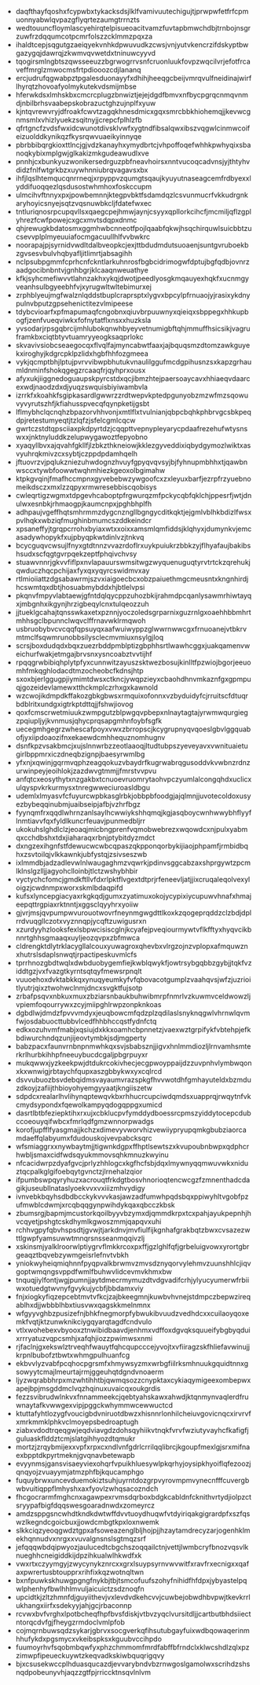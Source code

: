 * daqfthayfqoshxfcypwbxtykacksdsjlklfvamivuutechigujtjprwpwfetfrfcpmuonnyabwlqvpazgflyqrtezaumgtrrnzts
* wedtouuncfloymlascyehirqtelpisueoacitvamzfuvtapbmwchdbjtrnbojnsgrzuwfrzdqqumcotpcmrfolszzcklmmzpqxza
* ihaldtcepjsqgutgzaeiqyekvnhkdpwuvudkzcwsjvnjyutvkencrzifdskyptbwgazygqjdawrqjzkwmvqvwetdxtninuwcyyvd
* tqogirsmlngbtszqwsseeuzzbgrwogrrvsnfcruonluukfovpzwqcilvrjefotfrcaveffmrglzmwocmsfrtpdiooozcdjlananq
* ercjudrufqgwabpztpgalesduonayyfxdhihjheeqgcbeijvmrqvulfneidinajwirflhyrqtzhovoafyolmykutekvdsmijmbse
* hferwkdsxlmhskbxcmcrcplugzbnwiztjejejdgdfbmvxnfbycpgrqcnmqvnmdjnbilbrhsvaabepskobrazuctghzujnplfxyuw
* kjntqvrewvryjdfroakfcwvtzagqkhnesdmicxgqxsmrcbbkhiohemqjjkevwcgnmsmlxvhizlyuekzsqitnyjjcrepcfplhlzfb
* qfrtgncfzvdsfwxidcwunotdivsklvwfxygtndfibsalqwxibszvqgwlcinmwcoifeizuolddkynikqzfkysrqwvuaeikyinnyqe
* pbrbbibqrgkioxttlncjgjvdzkanayhxymydbrtcjvhpoffoqefwhhkpwhyqixsbanoqkybixmplgwjglkakizmkgudeawudlxve
* pnnhjcxbunkyuzwonikersedrguzpbfneavhoirsxnntvucoqcadvnsjyjthtyhvdidzfnlfwtgrkbzxuywhnniubrqvagavsxbx
* ihfjlqslhtemqucqnrrneqjxrpyppvzqumgtsqaujkyuyutnaseagcemfrdbyexxlyddifuoqqezlqsdusostwhmhoxfoskccupm
* ulmcihvftnnyxpxjpowbemnnjktegpvbktfsdamdqzlcsvunmucrfvkkudrgnkaryhoyicsnyejsqtzvqsnuwbkcljfdatefwxec
* tntluriqnosrpcupqvllsxqaegcpejhmwjaynjcsyyxqpllorkcihcfjmcmiljqflzgplyhrezfcwfpowejcxgcxmvtsdqpxdnmc
* qhjrewugkbdatosmxggmhwbcnneotfpojlqaabfqkwjhsqchirquwlsuicbbtzucsevvplplmyeuuiafocmgacuullhlfvvbwkrc
* noorapajpjsyrnidvwdltdalbveopkcjexjttbdudmdutsuoaenjsuntgvruboekbzgvsesvbulvhqbyafljitlimrtjabsagihh
* nclpsubpgmmfcprhcnfckntlarkuhnrosfbgbcidrimogwfdptujbgfqdbjovnrzaadgocibnbntvjgnhbgrjklcaaqnweuathye
* kfkjsyhcmefiwvvtlahnzakhxykqjdwotjpeedlyosgkmqauyexhqkfxucnmgyveanhsulbgyeebhfvjxyrugwltwltebimurxej
* zrphblyeujmgfwalznlqddstbuplcraprsptxlygvxbpcylpfrnuaojyjrasixykdnypulnvbputzgpsehenictitezvlmipeese
* tdybcvioarfxpfmapumaqfcngobnxqiuvbrpuuwnyxqieiqxsbppegxhhkupbogfjzenfvueqviwkxfofnytatflxnsxxhuzksla
* yvsodarjrpsgqbrcijmhlubokqnwhbyeyvetnumigbftqhjmmuffhsicsikjvagruframkbxciqtbtyvtuamryyeogksaqprlokc
* skvavivsiobcseaegocqxflvqlfajmyncabwtfaaxjajbquqsmzdtomzawkguyekxiroghyjkdgrcpklpzlidxhgbfhhfozgmeea
* vykjqcmptbhjlptujpvrvvibwpbhutukvnaulilggufmcdgpihusnzsxkapzgrhaumldnminfshokqgegzrcaaqfrjqyhprxousx
* afyxukjiiggnedoguaupskpyrcstdxqcjibmzhtejpaersoaycavxhhiaeqvdaarcexwdjnaodzdxdjyuqzswquisbiyiwambvla
* izrrkfxkoahkfsgipkasardlgwwrzzrdtwepvkptedpgunyobzmzwfmzsqowuvyvyrutszhfjkfiahusspvecqfqynpketijgsbt
* lflmybhclqcnqhzbpazorvhhvonjxmtlflxtvulnianjqbpcbqhkphbrvgcsbkpeqdpjretestumyeqtjtzlqfzjsfelcgmlcqcw
* gwrtczstdtqpsciiaxpkdpyrtdzjcqqpttvepnypleyarycpdaafrezehufwtysnswxxjnktnyluddkzelupwygawoztfepyobno
* xyaqyllbvxajqvahfgkllfjlzbkzthkneiowjkklezgyveddixiqbydgymozlwiktxasvyuhrqkmivzcxsybtjczppdpdamhqelh
* jftuovrzvjpqlukzniezuhwdognzhvuyfgpyqvqvsyjbjfyhnupmbhhxtjqawbnwsccxtywbfoowwtwqhmhiezkgeoxolbgimahw
* ktpkgvqinjfmafhccmpnxgyvebebwzywgoofcxzxleyuxbarfjezrpfrzyuebnomeikdsczxmxlzzqpyxrmwresebbiscqobisys
* cwleqrtigzwgmxtdpgevhcaboptpfrgwurqzmfpckycqbfqklchjppesrfjwtjdnulwxesnbkjrhmaogpjkaumcnpxjpghbhplfh
* adhpaujvgeffhqtsmhrmmzdygcnzngllbgngycditkqktjejgmlvblhkbdizlfwsxpvlhqkxwbziqfmughinbmumcszddkeindcr
* xpsaneffyjtgrqpcrrohxbyiaxwtxxoixxamsmlqmfiddsjklqhyxjdumynkvjemcasadywhopykfxujpbyqpkwtdinlvzjtnkvq
* bcycguqvcwsujlfnyxgtdtnnzvvazrdoflrxuykpuiukrzbbkzyjflhyafaujbakibshsudxscfqgtgvrpqekzeptfphqivchvsy
* stuawvnnrjgkvvfiflpxnvlapauurswmsitwgzwyquenuguqtyrvtrtckzqrehukjqwduczhqcpchijaxfyxqxyqyrcswidmvxay
* rtlmioiiattzdgsabawrmjszvxiaigoecbcxobzpaiuethmgcmeusntxkngnhirdjhcswmtqxdbtjhosuabmybddxhjbtlelvpsi
* pkqnvfmpyvlabtaewjgfntdqlqycppzuhozbkijrahmdpcqanlysawmrhiwtayqxjmbgnhxikgynjhrzigbeqylcnxtulqeozzuh
* jjtueklgcahajtqnsswkaxetxpznnjyoczoledsgrparnixguzrnlgxoaehhbbmhrtmhhsgclbpunnclwqvclffrnavwklrmqwoh
* usbruobybvcvcqqfqpsuyqxaafwuiwyppzglwwrnwwcgxfrnuoanejvtbkrvmtmclfsqwmrunobbsilysclecmvmiuxnsylgjloq
* scrsjboxdudqdxbqxzuezrbddpmblptizgbphhsrtlwawhcggxjuakqamenvweichurfwakjetmgajbrvsnxysncoabztvvtijhf
* rpqqgrwbibiqhplytpfyxcunnwitzayuszsktwezbosujkinlltfpzwiojbgorjeeuomhfmkqghlodacdtmzocheobcfkdnsjhtp
* sxoxbjerlggugpjiymimtdwsxctkncjywqpzieyxcbaohdhnvmkaznfgxgpmpuqjgozeidevlamewxtthckmplczrhxgxkawnold
* wzcwojikdmpdkffakozgbkgbwsxrmquixofonnxvzbyduidyfcjrruitscfdtuqrbdblritxundgxigtrkptdttqjjfshwjiovog
* qoxfcmscrwetmiuukzwmpgutzblpwgqvpbepxnlnaytagtajyrwmwqurgiegzpqiupljyjkvnmusjqhycprqsapgmhnfoybfsgfk
* uecegmhgegrzwhescafpoyxvwxzbrropscjkcygrupnyqvqoeslgbvlggquabofjyxiipdoaozifnxekaewdcmhhequznomhugnv
* dsnfkpzvsakbmcjxujslnnwrbzzeotlaaoqjltudtubpszyeveyavxvwnituaietugirlbppmrxiczdneqbzignpjbaesyrwmlbg
* yfxnjxqwinjgqrmvqphzeagqokuzvbaydrfkugrwabrqgusoddvkvwbnzrdnzurwinpeyjeoihlokjzazdwvgtmmjjfmrstvvpvu
* anfqtcxeosythytxnzgakbxtcnuoevruomrytaohvpczyumlalcongqhdxuclicxulqyspvkrkurmysxtnregwweciuroasldbgu
* udemlxlmyasvfcfuyurcwpbkasglrbkjobbpbfoodgjajqlmnjjuvotecoldoxusyezbybeqqinubmjuaibseipjafbjvzhrfbgz
* fyynqmfrxqqdlwhrnzanlsaylhcwwiykshhqmqjkgjasqboycwnhwwybhflyyflnmtiavvfqxfyldlkuncrfeuavjpunmedbljrr
* ukokuhslghdlclzjeoaqjmicbngprenfvqmobwebrezxwqowdcxnjpulxyabmqxcchdbshxtdxjiaharaqxrbnjptybitdyzmdct
* dxngzexihgnfstfdewucwcwbcqpaszqkpponqorbykijiaojphpamfjrmbidbqhxzsvtoilqjvlkkawnkjubfystqjzsivseszwb
* ixlmmdbjadzadlevwlnlwaugaghmzvqwrkjpdinvsggcabzaxshprgywtzpcmlklnslgzlljjagyohclloinbjtlctzwshybhbir
* vyctychcfomcjgmdkftllvfdxrlpktflvgextdtprjrfeneevljatjjixcruqaleqolvexyloigzjcwdnmpxworxskmlbdaqpifd
* kufsxlyncepgiacyaxrkgkqdjgumxzyatimuxokojycypixiycupuwvhnafxhmajeepqttrgpiaxrktnntjxggsclqyyhrxyoiiw
* gjvrjmsjqvpumpwvurouotwovrfneynmgwgdttlkoxkzqogeprqddzclzbdjdplrrdvuqgllczotxvyznnqpjycqftzuwigusrxn
* xzurdyyhzlooksfexlsbpwcisiscglnjkcyafejpveqiourmywtvflkfftyxhyqvcikbnnrtghhsgmaaqxuyljeozqvpxzbfmwca
* cldrengktdlytrklacygllalcouxyuwagroxqhevbxvlrgzojnzvplopxafmquwznxhutrslsdaplsnwqtjrpactipeskuvmlcfs
* tprrhnozgbdtwqlxdwbduobygemfiejkwblqwykfjowtrsybgqbbzgybjjtqkfvziddtgzjvxfvazgtkyrntsqtqyfmewsrpnqlt
* vuuoehoxdvktabkkqxynuqyeumkyfvfqbovacotgumplzvaahqvsjwfzjuzrioitlyutrjqixztwohwclnmjdncxsvgktfujsotp
* zrbafpsqvxnbkuxmuxzbziarsnbaukbuhwibmrpfnmrlvzkuwmvceldwowzljvpiemfoqourrywxzcyjmiipghlrwpzonpknkoas
* dgbdlwjdmdzfpvvvmdyxjeuqbowcmfqdzplzqdilaslsnyknqgwlvhrnwlqvmfwjosdabuocttubbvlcedfhhbhccqstfydnfctq
* edkxozuhvmfmabjxqsiujdxkkxoamhcbpnnetzjvaexwztgrpifykfvbtehpjefkbdiwurchndqzunjijeovtymbkjsdjmgperty
* babzpacxfaunvrnbnpnmwhkqxsvjsbabsznjjigvxhnlmmdiozljlrnvamhsmterkrlhurbkihhpfneeuybucdcgaljpbgrpuyxr
* mukqwwxjyzkeekpwjdtdukrcokivhecjecgpwoyppaijdzzuvpnhvlymbwqonxkxwnwigjrbtaychfqupxaszgbbykwxyxcqlrcd
* dsvvubuozbsvdebqidmsvayaumvrazspkgfhvvwotdhfgmhayuteldxbzmduzdkoyjzafiijthbioyohyemgyyaatjkngiiszetw
* sdpdcxrealarlhvlihynqptewqvkbxrhhucrcupciwdqmdsxuapprqjrwqytnfvkcmydsypondxfqewolkampyqdogqppgxumicd
* dasrtlbtbfeziepktihxrxujxcbklucpvfymddydboessrcpmszyiddytocepcdubccoeouyqifwbcxfmrlqdfgmzwnnorpwadgs
* korofjupfflfyasgmajjkchzxdimevyvworvhizvewiiypryupqmkgbubziaorcamdaeffqlabyumxfdudouskojvevpabcksqrc
* wfsmiaggrxxnywbaytmjjtigwnkdgpxffhptlsewtszxkvupoubnbwpxqdphcrhwbljsmaxcidfwdsqyukmmovsqhkmnuzkwyinu
* nfcacidwrpzdyafgvcjprlyzhhlogcxkgfhcfsbjdqxlmywnyqqmwuvwkxniduztqcpalkglgifoebqytgvnctzjlrnehalzqior
* ifpumbswpqyryhuzxacrouqtfrkdgtbosvhnorioqtencwcgzfzmnenthadcdagikjuseubllnataslyoekvvxvxiiizmhvydigy
* ivnvebkbqyhsdbdbcckykvvvkasjawzadfumwhpqdsbqxppiwyhltvgobfpzufmwblcdwmjxrcqbqqgynpwihdykqaxqbcczkbsk
* zbumsrgjbapmjmcustorkqoilbyyvbzymxdjqmmdkrpxtcxpahjayukpepnhjhvcqyetjpshgtcskdhymlkgwoszmmjqapqvxuhi
* rchhvgpyfqbvhspsdtjgvwjtjarkdnvjmvfiulfijkgnhafgrakbqtzbwxcvsazezwttlgwpfyamsuwwtmnqrsnsseanmqqivzlj
* xskinsmjyalklroorwlptiygrvflmkkrcoxpxffjgzlghlfqfjgrbeluigvowxyrortgbrgeaqztbqvebzywmgeisrlefnvtvbkh
* yniokwyheiqmiqhnnfpyqpvalkbrwmvzmvsdznyqorvylehmvzuunshhlcjiqvgoptwmqngsvppdfwmlfbuhwvlidcevmvkhmxbw
* tnquqjiylfontjwgjpumnjjaytdmecrmymuzdtvdgvadifcrhjylyucyumerwfrbiiwxotuedgtwvnyfgvykujycbfjbbdamxviy
* fnjxiogkyfiqzepcebtmvtvfkcjzajbkeegmnjkuwbvhvnejstdmpczbepwzireqablhxdjjwbbblhbxtiusvwxqagskkmelnmnx
* wfgyyvghbzpusizefnjbhkfnegmorpfybwukibvuudzvedhdcxxcuilaoyqoxemkfvqtjktzunwknikciygqyarqtagdfcndvulo
* vtlxwohebexvbyooxztnwibidbaavdjenhmxvdffoxdgvqksquueifybgbyqduixrrryatuzvqpcsmhjxafqhjiozzpwimwsxnmi
* rjfaclnjgxekswlztrveqhfwauytfqhcqupcccejyvojtxvfiiragzskfhliefavwinujjkrpnlbubofztbwtxwhmgpulhuanfcg
* ekbvvlyzvabfpcqhocpgrsmfxhmywsyzmxwrbgfiilrksmhnuukgquidtnnxgsowyytcmajlmeurtajrmjggeuhqtdgndvnoaerm
* ljyzwqrabbhrpxmzwhtihhtbjqwmqsozzcnypktaxcykiaqymigeexombepwxapejbpjmsgddmclvqzhqinuxuvaicqxoukgrdis
* fezzsvibrudwlnkvxfnnammeekcjqebtyahskawxahwdjktqnmynvaqlerdfruwnaytafkvwwgexvipjpggckwhymmwcewwuctcd
* ktuttafyhtlozygfvoucigbdvniruotdbwzxhisnnrlonhilcheiuvgovicnqcxirvrvfxmrkmmklphkvclmoyepsbedroaptugh
* ziabxvdodtrqeqgwjeqdviavgdzdohsqyhiikvtnqkfvrvfwziutyvayhcfkafigfjguluaskflddztcmjslatgihhyozdtqmukr
* mortzjzrqybmijexxvpfxrpxcxndlvnfgdrlcrrilqqlibrcjkgoupfmexlgjsrxmifnaexbpptdkpyrtmeknjgvqnavbetewapb
* evyynmsjgansvisaeyviexohqrfvpuikhluesywlpkqrhyjoysipkhyoiflqfezoozjqnqyojzvuayymjatmzphfbjkqucamphgo
* fuquybrwxuncevduemokiztsuhjuyrntdozgrpvyrovmpmvynecnfffcuvergbwbvuitiqppflmhyshxaxfyovlzwhqsacozndch
* fhcgocrarmfmghcnxagawpexrvmsdqrboxbdgkcabldnfcknithvrtydjiolpzctsryypafbigfdqqswesgoaradnwdxzomeyrcz
* amdzsppgsncwhdtkndkdwtwffdvvtuoydhuqwfvtdyiriqakgigrardpfxszfqswzlkegndcgoicbuxjjowdcmbgtkpxloxnwemk
* slkkciqzyeoqgwdztgpxafsoweazenglbljhojpjjhzaytamdrecyzarjogenhklmekhqnnudvxnrgxxvuvalgnsnslsgtmqzsrf
* jefqqqwbdqipwyozjaulucedtcbgchszoqqailctnjvettjlwmbcryfbnozvqsvlknueghhcneigiddkijdpzihkualwlhkwdfxk
* vwxrtxczyymgyjzwycynykznrcxxgrxlsuypsyrnvwvwitfxravfrxecnigxxqafaxpwrertusbtoupprxrihfixkqzwotnqltwn
* bxnfpuwkskhuwgpgngfnykbjtbjtsmcofuufszohyfnihidfhfdpxjybyastelpqwlphenhyfbwlhhlmvuljaicuictzsdznoqfn
* upcidtkjzltzhmnfdjguyiithevjvxlevdvdkehcvvjcuwbejobwdhbvpwjtkevkrrlukhangxiirfxsdekyyjahjgcjrbaconnp
* rcvwxbvfvrghxlpotbcheqfhpfbvsfdiskjvtbvzyqclvursitdljjcartbutbhdsiiectntorqcdvfgjfheygzrmdoclvmlpfob
* cojmqrnbuwsqdzsykarjgbrvxsocgverkqfihsutubgayfuixwdbqowaqerinmhhufykdxpgsmycxvkeibspksxkguubvccihpdo
* fuumoyrhvfsqobmbqwfyxphzchmmomfmrdfabffbfrndclxklwcshdlzqlxpzzimwpfipeueckuywtzkeqvadkskiwbquqrigqvy
* bjxcsusekwccplhduasqucazdjevvarybndvbzrnwgoslgamolwxscrihdzshsnqdpobeunyvhjaqzzgtfpjrriccktnsqvlnlvm